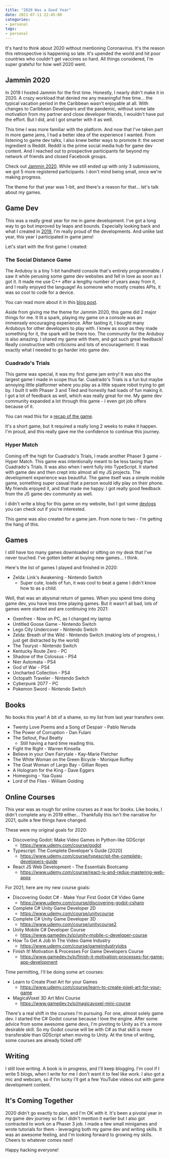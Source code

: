 ```yaml
---
title: "2020 Was a Good Year"
date: 2021-07-11 22:45:00
categories:
- personal
tags:
- personal
---
```


It's hard to think about 2020 without mentioning Coronavirus. It's the reason this retrospective is happening so late. It's upended the world and hit poor countries who couldn't get vaccines so hard. All things considered, I'm super grateful for how well 2020 went.

## Jammin 2020

In 2019 I hosted Jammin for the first time. Honestly, I nearly didn't make it in 2020. A crazy workload that denied me any meaningful free time... the typical vacation period in the Caribbean wasn't enjoyable at all. With changes to Caribbean Developers and the pandemic, without some late motivation from my partner and close developer friends, I wouldn't have put the effort. But I did, and I got smarter with it as well.

This time I was more familiar with the platform. And now that I've taken part in more game jams, I had a better idea of the experience I wanted. From listening to game dev talks, I also knew better ways to promote it: the secret ingredient is Reddit. Reddit is the prime social media hub for game dev content. And I reached out to prospective participants far beyond my network of friends and closed Facebook groups.

Check out [Jammin 2020](https://itch.io/jam/jammin-2020). While we still ended up with only 3 submissions, we got 5 more registered participants. I don't mind being small, once we're making progress.

The theme for that year was 1-bit, and there's a reason for that... let's talk about my games.

## Game Dev

This was a really great year for me in game development. I've got a long way to go but improved by leaps and bounds. Especially looking back and what I created in [2019](/blog/2020/01/01/2019-was-a-good-year), I'm really proud of the developments. And unlike last year, this year I participated in game jams!

Let's start with the first game I created:

### The Social Distance Game

The Arduboy is a tiny 1-bit handheld console that's entirely programmable. I saw it while perusing some game dev websites and fell in love as soon as I got it. It made me use C++ after a lengthy number of years away from it, and I really enjoyed the language! As someone who mostly creates APIs, it was so cool to code for a device.

You can read more about it in this [blog post](/blog/2020/04/13/my-first-arduboy-game-the-social-distance-game).

Aside from giving me the theme for Jammin 2020, this game did 2 major things for me. It lit a spark, playing my game on a console was an immensely encouraging experience. After tasting it, I bought many Arduboys for other developers to play with. I knew as soon as they made something for it, the spark will be there too. The community for the Arduboy is also amazing. I shared my game with them, and got such great feedback! Really constructive with criticisms and lots of encouragement. It was exactly what I needed to go harder into game dev.

### Cuadrado's Trials

This game was special, it was my first game jam entry! It was also the largest game I made in scope thus far. Cuadrado's Trials is a fun but maybe annoying little platformer where you play as a little square robot trying to get by. I built it with Phaser 3 and Tiled and honestly had loads of fun making it. I got a lot of feedback as well, which was really great for me. My game dev community expanded a lot through this game \- I even got job offers because of it.

You can read this for a [recap of the game](blog/2020/10/20/cuadradros-trails-an-overdue-recap).

It's a short game, but it required a really long 2 weeks to make it happen. I'm proud, and this really gave me the confidence to continue this journey.

### Hyper Match

Coming off the high for Cuadrado's Trials, I made another Phaser 3 game \- Hyper Match. This game was intentionally meant to be less taxing than Cuadrado's Trials. It was also when I went fully into TypeScript. It started with game dev and then crept into almost all my JS projects. The development experience was beautiful. The game itself was a simple mobile game, something super casual that a person would idly play on their phone. My friends enjoyed it, and that made me happy. I got really good feedback from the JS game dev community as well.

I didn't write a blog for this game on my website, but I got some [devlogs](https://itch.io/dashboard/game/788327/devlog) you can check out if you're interested.

This game was also created for a game jam. From none to two \- I'm getting the hang of this.

## Games

I still have too many games downloaded or sitting on my desk that I've never touched. I've gotten better at buying new games... I think.

Here's the list of games I played and finished in 2020:

* Zelda: Link's Awakening \- Nintendo Switch
  * Super cute, loads of fun, it was cool to beat a game I didn't know how to as a child.

Well, that was an abysmal return of games. When you spend time doing game dev, you have less time playing games. But it wasn't all bad, lots of games were started and are continuing into 2021:

* Oxenfree \- Now on PC, as I changed my laptop
* Untitled Goose Game \- Nintendo Switch
* Lego City Undercover \- Nintendo Switch
* Zelda: Breath of the Wild \- Nintendo Switch (making lots of progress, I just get distracted by the world)
* The Touryst \- Nintendo Switch
* Kentucky Route Zero \- PC
* Shadow of the Colossus \- PS4
* Nier Automata \- PS4
* God of War \- PS4
* Uncharted Collection \- PS4
* Octopath Traveler \- Nintendo Switch
* Cyberpunk 2077 \- PC
* Pokemon Sword \- Nintendo Switch

## Books

No books this year! A bit of a shame, so my list from last year transfers over.

* Twenty Love Poems and a Song of Despair \- Pablo Neruda
* The Power of Corruption \- Dan Fulani
* The Sellout, Paul Beatty
  * Still having a hard time reading this.
* Fight the Right \- Warren Kinsella
* Believe in your Own Fairytale \- Kay-Marie Fletcher
* The White Woman on the Green Bicycle \- Monique Roffey
* The Goat Woman of Largo Bay \- Gillian Royes
* A Hologram for the King \- Dave Eggers
* Homegoing \- Yaa Gyasi
* Lord of the Flies \- William Golding

## Online Courses

This year was as rough for online courses as it was for books. Like books, I didn't complete any in 2019 either... Thankfully this isn't the narrative for 2021, quite a few things have changed.

These were my original goals for 2020:

* Discovering Godot: Make Video Games in Python-like GDScript
  * https://www.udemy.com/course/godot
* Typescript: The Complete Developer's Guide [2020]
  * https://www.udemy.com/course/typescript-the-complete-developers-guide
* React JS Web Development \- The Essentials Bootcamp
  * https://www.udemy.com/course/react-js-and-redux-mastering-web-apps

For 2021, here are my new course goals:

* Discovering Godot C# - Make Your First Godot C# Video Game
  * https://www.udemy.com/course/discovering-godot-csharp
* Complete C# Unity Game Developer 2D
  * https://www.udemy.com/course/unitycourse
* Complete C# Unity Game Developer 3D
  * https://www.udemy.com/course/unitycourse2
* Unity Mobile C# Developer Course
  * https://www.gamedev.tv/p/unity-mobile-c-developer-course
* How To Get A Job In The Video Game Industry
  * https://www.udemy.com/course/gameindustryjobs
* Finish It! Motivation & Processes For Game Developers Course
  * https://www.gamedev.tv/p/finish-it-motivation-processes-for-game-app-development

Time permitting, I'll be doing some art courses:

* Learn to Create Pixel Art for your Games
  * https://www.udemy.com/course/learn-to-create-pixel-art-for-your-game
* MagicaVoxel 3D Art Mini Course
  * https://www.gamedev.tv/p/magicavoxel-mini-course

There's a real shift in the courses I'm pursuing. For one, almost solely game dev. I started the C# Godot course because I love the engine. After some advice from some awesome game devs, I'm pivoting to Unity as it's a more desirable skill. So my Godot course will be with C# as that skill is more transferable than GDScript when moving to Unity. At the time of writing, some courses are already ticked off!

## Writing

I still love writing. A book is in progress, and I'll keep blogging. I'm cool if I write 5 blogs, when I write for me I don't want it to feel like work. I also got a mic and webcam, so if I'm lucky I'll get a few YouTube videos out with game development content.

## It's Coming Together

2020 didn't go exactly to plan, and I'm OK with it. It's been a pivotal year in my game dev journey so far. I didn't mention it earlier but I also got contracted to work on a Phaser 3 job. I made a few small minigames and wrote tutorials for them \- leveraging both my game dev and writing skills. It was an awesome feeling, and I'm looking forward to growing my skills. Cheers to whatever comes next!

Happy hacking everyone!
